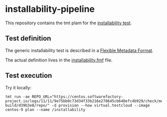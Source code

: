 # installability-pipeline

This repository contains the tmt plam for the [installability test](https://docs.engineering.redhat.com/pages/viewpage.action?spaceKey=RHELPLAN&title=Installability+Testing).

## Test definition

The generic installability test is described in a [Flexible Metadata Format](https://pagure.io/fedora-ci/metadata).

The actual definition lives in the [installability.fmf](./installability.fmf) file.

## Test execution

Try it locally:
```shell
tmt run -ae REPO_URL="https://centos.softwarefactory-project.io/logs/11/11/9e75bb0c73d34f33b216e278645cb648efc4b929/check/mock-build/d39b3e8/repo/" -d provision --how virtual.testcloud --image centos-9 plan --name /installability
```
